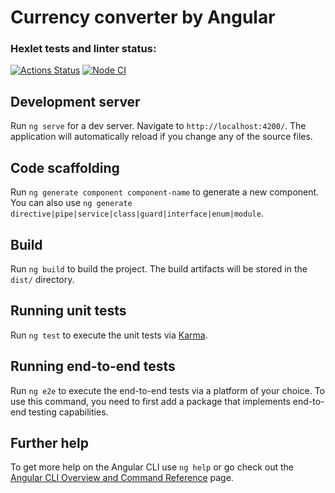 # Currency converter by Angular

### Hexlet tests and linter status:
[![Actions Status](https://github.com/dimidroll450/currency_converter/workflows/hexlet-check/badge.svg)](https://github.com/dimidroll450/currency_converter/actions)
[![Node CI](https://github.com/dimidroll450/currency_converter/actions/workflows/nodejs.yml/badge.svg)](https://github.com/dimidroll450/currency_converter/actions/workflows/nodejs.yml)

## Development server

Run `ng serve` for a dev server. Navigate to `http://localhost:4200/`. The application will automatically reload if you change any of the source files.

## Code scaffolding

Run `ng generate component component-name` to generate a new component. You can also use `ng generate directive|pipe|service|class|guard|interface|enum|module`.

## Build

Run `ng build` to build the project. The build artifacts will be stored in the `dist/` directory.

## Running unit tests

Run `ng test` to execute the unit tests via [Karma](https://karma-runner.github.io).

## Running end-to-end tests

Run `ng e2e` to execute the end-to-end tests via a platform of your choice. To use this command, you need to first add a package that implements end-to-end testing capabilities.

## Further help

To get more help on the Angular CLI use `ng help` or go check out the [Angular CLI Overview and Command Reference](https://angular.io/cli) page.
